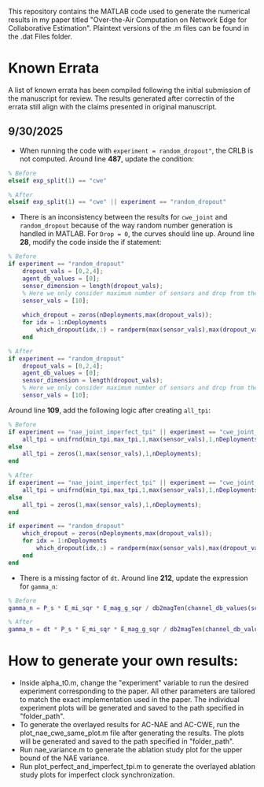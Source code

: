 This repository contains the MATLAB code used to generate the numerical results in my paper titled "Over-the-Air Computation on 
Network Edge for Collaborative Estimation". Plaintext versions of the .m files can be found in the .dat Files folder.

# Known Errata
A list of known errata has been compiled following the initial submission of the manuscript for review. The results generated after correctin of the errata still align with the claims presented in original manuscript.

## 9/30/2025  
- When running the code with `experiment = random_dropout"`, the CRLB is not computed. Around line **487**, update the condition:
```matlab
% Before
elseif exp_split(1) == "cwe"

% After
elseif exp_split(1) == "cwe" || experiment == "random_dropout"
```

- There is an inconsistency between the results for `cwe_joint` and `random_dropout` because of the way random number generation is handled in MATLAB. For `Drop = 0`, the curves should line up. 
Around line **28**, modify the code inside the if statement:
```matlab
% Before
if experiment == "random_dropout"
    dropout_vals = [0,2,4];
    agent_db_values = [0];
    sensor_dimension = length(dropout_vals);
    % Here we only consider maximum number of sensors and drop from there.
    sensor_vals = [10];
    
    which_dropout = zeros(nDeployments,max(dropout_vals));
    for idx = 1:nDeployments
        which_dropout(idx,:) = randperm(max(sensor_vals),max(dropout_vals));
    end

% After
if experiment == "random_dropout"
    dropout_vals = [0,2,4];
    agent_db_values = [0];
    sensor_dimension = length(dropout_vals);
    % Here we only consider maximum number of sensors and drop from there.
    sensor_vals = [10];
```

Around line **109**, add the following logic after creating `all_tpi`:
```matlab
% Before
if experiment == "nae_joint_imperfect_tpi" || experiment == "cwe_joint_imperfect_tpi"
    all_tpi = unifrnd(min_tpi,max_tpi,1,max(sensor_vals),1,nDeployments);
else
    all_tpi = zeros(1,max(sensor_vals),1,nDeployments);
end

% After 
if experiment == "nae_joint_imperfect_tpi" || experiment == "cwe_joint_imperfect_tpi"
    all_tpi = unifrnd(min_tpi,max_tpi,1,max(sensor_vals),1,nDeployments);
else
    all_tpi = zeros(1,max(sensor_vals),1,nDeployments);
end

if experiment == "random_dropout"
    which_dropout = zeros(nDeployments,max(dropout_vals));
    for idx = 1:nDeployments
        which_dropout(idx,:) = randperm(max(sensor_vals),max(dropout_vals));
    end
end
``` 

- There is a missing factor of `dt`. Around line **212**, update the expression for `gamma_n`:
```matlab
% Before
gamma_n = P_s * E_mi_sqr * E_mag_g_sqr / db2magTen(channel_db_values(scheme_idx,channel_db_idx,agent_db_idx));

% After
gamma_n = dt * P_s * E_mi_sqr * E_mag_g_sqr / db2magTen(channel_db_values(scheme_idx,channel_db_idx,agent_db_idx));
```

# How to generate your own results:
- Inside alpha_t0.m, change the "experiment" variable to run the desired 
experiment corresponding to the paper. All other parameters are tailored to 
match the exact implementation used in the paper. The individual experiment 
plots will be generated and saved to the path specified in "folder_path".
- To generate the overlayed results for AC-NAE and AC-CWE, run the 
plot_nae_cwe_same_plot.m file after generating the results. The plots will be 
generated and saved to the path specified in "folder_path".
- Run nae_variance.m to generate the ablation study plot for the upper bound of the NAE variance.
- Run plot_perfect_and_imperfect_tpi.m to generate the overlayed ablation study plots for imperfect clock synchronization.
